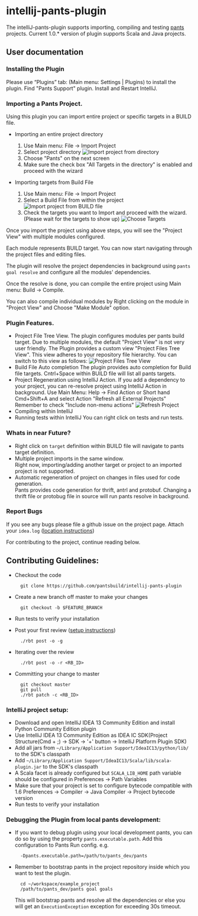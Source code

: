 # intellij-pants-plugin


The intelliJ-pants-plugin supports importing, compiling and testing [pants](http://pantsbuild.github.io/) projects.
Current 1.0.* version of plugin supports Scala and Java projects.

## User documentation

### Installing the Plugin
Please use “Plugins” tab: (Main menu: Settings | Plugins) to install the plugin.
Find "Pants Support" plugin. Install and Restart IntelliJ.

### Importing a Pants Project.
Using this plugin you can import entire project or specific targets in a BUILD file.

* Importing an entire project directory
    1. Use Main menu: File -> Import Project
    2. Select project directory
       ![Import project from directory](images/import_dir1.png)
    3. Choose "Pants" on the next screen
    4. Make sure the check box "All Targets in the directory" is enabled and proceed with the wizard

* Importing targets from Build File
    1. Use Main menu: File -> Import Project
    2. Select a Build File from within the project
       ![Import project from BUILD file](images/import_file1.png)
    3. Check the targets you want to Import and proceed with the wizard. (Please wait for the targets to show up)
       ![Choose Targets](images/import_file2.png)

Once you import the project using above steps, you will see the "Project View" with multiple modules configured.

Each module represents BUILD target. You can now start navigating through the project files and editing files.

The plugin will resolve the project dependencies in background using `pants goal resolve` and configure all the modules' dependencies.

Once the resolve is done, you can compile the entire project using Main menu: Build -> Compile.

You can also compile individual modules by Right clicking on the module in "Project View" and Choose "Make Module" option.

### Plugin Features.
* Project File Tree View.
  The plugin configures modules per pants build target. Due to multiple modules, the default "Project View" is not very user friendly.
  The Plugin provides a custom view "Project Files Tree View". This view adheres to your repository file hierarchy.
  You can switch to this view as follows:
  ![Project Files Tree View](images/project_files_tree_view.png)
* Build File Auto completion
  The plugin provides auto completion for Build file targets. Cntrl+Space within BUILD file will list all pants targets.
* Project Regeneration using IntelliJ Action.
  If you add a dependency to your project, you can re-resolve project using IntelliJ Action in background.
  Use Main Menu: Help -> Find Action or Short hand Cmd+Shift+A and select Action "Refresh all External Projects"
  Remember to check "Include non-menu actions"
  ![Refresh Project](images/refresh_action.png)
* Compiling within IntelliJ
* Running tests within IntelliJ
  You can right click on tests and run tests.


### Whats in near Future?
* Right click on `target` definition within BUILD file will navigate to pants target definition.
* Multiple project imports in the same window.
  <br />Right now, importing/adding another target or project to an imported project is not supported.
* Automatic regeneration of project on changes in files used for code generation.
  <br />Pants provides code generation for thrift, antrl and protobuf.
  Changing a thrift file or protobug file in source will run pants resolve in background.

### Report Bugs
If you see any bugs please file a github issue on the project page.
Attach your `idea.log` ([location instructions](https://intellij-support.jetbrains.com/entries/23352446-Locating-IDE-log-files))

For contributing to the project, continue reading below.


## Contributing Guidelines:

* Checkout the code

        git clone https://github.com/pantsbuild/intellij-pants-plugin

* Create a new branch off master to make your changes

        git checkout -b $FEATURE_BRANCH

* Run tests to verify your installation
* Post your first review ([setup instructions](http://pantsbuild.github.io/howto_contribute.html#code-review))

        ./rbt post -o -g

* Iterating over the review

        ./rbt post -o -r <RB_ID>

* Committing your change to master

        git checkout master
        git pull
        ./rbt patch -c <RB_ID>

### IntelliJ project setup:

* Download and open IntelliJ IDEA 13 Community Edition and install Python Community Edition plugin
* Use IntelliJ IDEA 13 Community Edition as IDEA IC SDK(Project Structure(Cmd + ;) -> SDK -> '+' button -> IntelliJ Platform Plugin SDK)
* Add all jars from `~/Library/Application Support/IdeaIC13/python/lib/` to the SDK's classpath
* Add `~/Library/Application Support/IdeaIC13/Scala/lib/scala-plugin.jar` to the SDK's classpath
* A Scala facet is already configured but `SCALA_LIB_HOME` path variable should be configured in Preferences -> Path Variables
* Make sure that your project is set to configure bytecode compatible with 1.6  Preferences -> Compiler -> Java Compiler -> Project bytecode version
* Run tests to verify your installation

### Debugging the Plugin from local pants development:

* If you want to debug plugin using your local development pants, you can do so by using the property `pants.executable.path`.
  Add this configuration to Pants Run config.
  e.g.

        -Dpants.executable.path=/path/to/pants_dev/pants

* Remember to bootstrap pants in the project repository inside which you want to test the plugin.

        cd ~/workspace/example_project
        /path/to/pants_dev/pants goal goals

  This will bootstrap pants and resolve all the dependencies or else you will get an `ExecutionException` exception for exceeding 30s timeout.
